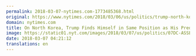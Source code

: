 ```yaml
---
permalink: 2018-03-07-nytimes.com-1773485368.html
original: https://www.nytimes.com/2018/03/06/us/politics/trump-north-korea.html?partner=rss&amp;emc=rss
domain: nytimes.com
title: On North Korea, Trump Finds Himself in Same Position as His Predecessors
image: https://static01.nyt.com/images/2018/03/07/us/politics/07DC-ASSESS/07DC-ASSESS-mediumThreeByTwo440.jpg
date: 2018-03-07 04:21:12
translations: en
---
```


